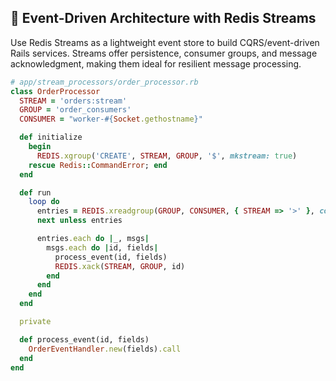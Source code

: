 ## 📜 Event-Driven Architecture with Redis Streams

Use Redis Streams as a lightweight event store to build CQRS/event-driven Rails services. Streams offer persistence, consumer groups, and message acknowledgment, making them ideal for resilient message processing.

```ruby
# app/stream_processors/order_processor.rb
class OrderProcessor
  STREAM = 'orders:stream'
  GROUP = 'order_consumers'
  CONSUMER = "worker-#{Socket.gethostname}"

  def initialize
    begin
      REDIS.xgroup('CREATE', STREAM, GROUP, '$', mkstream: true)
    rescue Redis::CommandError; end
  end

  def run
    loop do
      entries = REDIS.xreadgroup(GROUP, CONSUMER, { STREAM => '>' }, count: 10, block: 1_000)
      next unless entries

      entries.each do |_, msgs|
        msgs.each do |id, fields|
          process_event(id, fields)
          REDIS.xack(STREAM, GROUP, id)
        end
      end
    end
  end

  private

  def process_event(id, fields)
    OrderEventHandler.new(fields).call
  end
end
```
